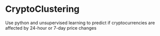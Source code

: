# CryptoClustering
Use python and unsupervised learning to predict if cryptocurrencies are affected by 24-hour or 7-day price changes
